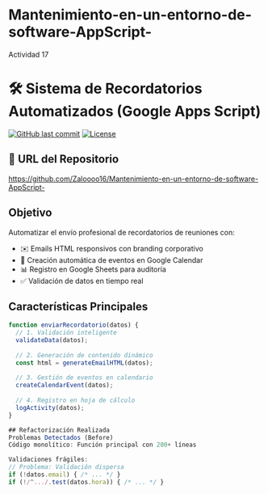 # Mantenimiento-en-un-entorno-de-software-AppScript-
Actividad 17
# 🛠 Sistema de Recordatorios Automatizados (Google Apps Script)

[![GitHub last commit](https://img.shields.io/github/last-commit/Zaloooo16/Mantenimiento-en-un-entorno-de-software-AppScript-)]()
[![License](https://img.shields.io/badge/license-MIT-blue.svg)](LICENSE)

## 🔗 URL del Repositorio
https://github.com/Zaloooo16/Mantenimiento-en-un-entorno-de-software-AppScript-

##  Objetivo
Automatizar el envío profesional de recordatorios de reuniones con:
- ✉️ Emails HTML responsivos con branding corporativo
- 📅 Creación automática de eventos en Google Calendar
- 📊 Registro en Google Sheets para auditoría
- ✅ Validación de datos en tiempo real

##  Características Principales
```javascript
function enviarRecordatorio(datos) {
  // 1. Validación inteligente
  validateData(datos); 
  
  // 2. Generación de contenido dinámico
  const html = generateEmailHTML(datos);
  
  // 3. Gestión de eventos en calendario
  createCalendarEvent(datos); 
  
  // 4. Registro en hoja de cálculo
  logActivity(datos);
}

## Refactorización Realizada
Problemas Detectados (Before)
Código monolítico: Función principal con 200+ líneas

Validaciones frágiles:
// Problema: Validación dispersa
if (!datos.email) { /* ... */ }
if (!/^.../.test(datos.hora)) { /* ... */ }
